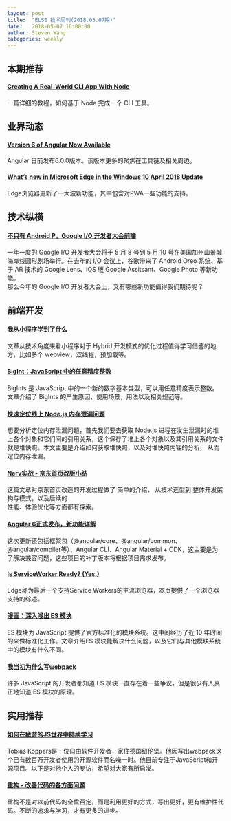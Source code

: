 ```yaml
---
layout: post
title:  "ELSE 技术周刊(2018.05.07期)"
date:   2018-05-07 10:00:00
author: Steven Wang
categories: weekly
---
```


## 本期推荐

#### [Creating A Real-World CLI App With Node](https://timber.io/blog/creating-a-real-world-cli-app-with-node/)
一篇详细的教程，如何基于 Node 完成一个 CLI 工具。

## 业界动态

#### [Version 6 of Angular Now Available](https://blog.angular.io/version-6-of-angular-now-available-cc56b0efa7a4)
Angular 日前发布6.0.0版本。该版本更多的聚焦在工具链及相关周边。

#### [What’s new in Microsoft Edge in the Windows 10 April 2018 Update](https://blogs.windows.com/msedgedev/2018/04/30/edgehtml-17-april-2018-update/)
Edge浏览器更新了一大波新功能，其中包含对PWA一些功能的支持。

## 技术纵横

#### [不只有 Android P，Google I/O 开发者大会前瞻](https://juejin.im/entry/5aec1f4d6fb9a07ac90d137d)
一年一度的 Google I/O 开发者大会将于 5 月 8 号到 5 月 10 号在美国加州山景城海岸线圆形剧场举行。在去年的 I/O 会议上，谷歌带来了 Android Oreo 系统、基于 AR 技术的 Google Lens、iOS 版 Google Assitsant、Google Photo 等新功能。<br>
那么今年的 Google I/O 开发者大会上，又有哪些新功能值得我们期待呢？


## 前端开发

#### [我从小程序学到了什么](https://zhuanlan.zhihu.com/p/36203122)
文章从技术角度来看小程序对于 Hybrid 开发模式的优化过程值得学习借鉴的地方，比如多个 webview，双线程，预加载等。

#### [BigInt：JavaScript 中的任意精度整数](https://zhuanlan.zhihu.com/p/36385254)
BigInts 是 JavaScript 中的一个新的数字基本类型，可以用任意精度表示整数。文章介绍了 BigInts 的产生原因，使用场景，用法以及相关规范等。

#### [快速定位线上 Node.js 内存泄漏问题](https://yq.aliyun.com/articles/587187)
想要分析定位内存泄漏问题，首先我们要去获取 Node.js 进程在发生泄漏时的堆上各个对象和它们间的引用关系，这个保存了堆上各个对象以及其引用关系的文件就是堆快照。本文主要是介绍如何获取堆快照，以及对堆快照内容的分析， 从而定位内存泄漏。

#### [Nerv实战 - 京东首页改版小结](https://aotu.io/notes/2018/04/24/jdindex_2017/)
这篇文章对京东首页改造的开发过程做了 简单的介绍， 从技术选型到 整体开发架构与模式，以及后续的<br>
性能、体验优化等方面都有探索。

#### [Angular 6正式发布，新功能详解](https://mp.weixin.qq.com/s?__biz=MzUxMzcxMzE5Ng==&mid=2247488834&idx=1&sn=7032a6aee78a15f04207726a271133f1&chksm=f951a001ce262917d9dc8e96cc7b50ae355956737d6c0e3285d5d32b4891b3345c65190ffa9b&mpshare=1&scene=1&srcid=0504uY1vxm2Dqgi7jNRVNeeR&rd2werd=1#wechat_)
这次更新还包括框架包（@angular/core、@angular/common、@angular/compiler等）、Angular CLI、Angular Material + CDK，这主要是为了解决兼容问题，这些项目的补丁版本将根据项目需求发布。

#### [Is ServiceWorker Ready? (Yes.) ](https://jakearchibald.github.io/isserviceworkerready/)
Edge称为最后一个支持Service Workers的主流浏览器，本页提供了一个浏览器支持的综述。

#### [漫画：深入浅出 ES 模块](https://zhuanlan.zhihu.com/p/36358695)
ES 模块为 JavaScript 提供了官方标准化的模块系统。这中间经历了近 10 年时间的来做标准化工作。文章介绍ES 模块能解决什么问题，以及它们与其他模块系统中的模块有什么不同。

#### [我当初为什么写webpack](https://wx2.qq.com/cgi-bin/mmwebwx-bin/webwxcheckurl?requrl=http%3A%2F%2Fmp.weixin.qq.com%2Fs%3F__biz%3DMjM5MTA1MjAxMQ%3D%3D%26mid%3D2651228535%26idx%3D1%26sn%3D06d7aba782e719c2db719f749d13962a%26chksm%3Dbd4950f38a3ed9e5366fbf1944ffa4e70d68ef3e1654ae85537fd123f4c6a6f38f22097dbcac%26mpshare%3D1%26scene%3D1%26srcid%3D0505sBC620GDrE51wn7zwREk%23rd&skey=%40crypt_5daf84db_a7e1b33fd67f765b19f8d2f549fbe058&deviceid=e553547798169464&pass_ticket=undefined&opcode=2&scene=1&username=@fa5d9c092c76b9b064ed181b8dfd6163df513c71c81881c75530dd64e6b15271)
许多 JavaScript 的开发者都知道 ES 模块一直存在着一些争议，但是很少有人真正地知道 ES 模块的原理。

## 实用推荐

#### [如何在疲劳的JS世界中持续学习](https://juejin.im/post/5ae97bd05188256719521ae0)
Tobias Koppers是一位自由软件开发者，家住德国纽伦堡。他因写出webpack这个已有数百万开发者使用的开源软件而名噪一时。他目前专注于JavaScript和开源项目。以下是对他个人的专访，希望对大家有所启发。

#### [重构 - 改善代码的各方面问题](https://juejin.im/post/5adc8e18518825672b0352a8)
重构不是对以前代码的全盘否定，而是利用更好的方式，写出更好，更有维护性代码。不断的追求与学习，才有更多的进步。